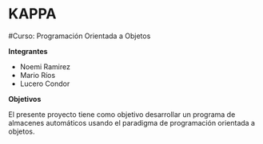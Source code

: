 # KAPPA
#Curso: Programación Orientada a Objetos

**Integrantes**

- Noemi Ramirez
- Mario Ríos
- Lucero Condor

**Objetivos**

El presente proyecto tiene como objetivo desarrollar un programa de almacenes automáticos usando el paradigma de programación orientada a objetos.
